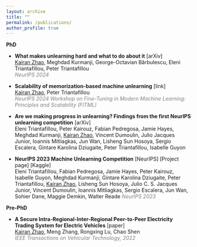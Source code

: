 ```yaml
---
layout: archive
title: ""
permalink: /publications/
author_profile: true
---
```


**PhD**

<!-- * [What makes unlearning hard and what to do about it](https://arxiv.org/pdf/2406.01257).
**Kairan Zhao**, Meghdad Kurmanji, George-Octavian Bărbulescu, Eleni Triantafillou, Peter Triantafillou. 
*NeurIPS 2024.* -->

<!-- - **What makes unlearning hard and what to do about it** [[arXiv](https://arxiv.org/pdf/2406.01257)]   -->
- **What makes unlearning hard and what to do about it** <a href="https://arxiv.org/abs/2406.01257" style="text-decoration:none;">[arXiv]</a>  
<u>Kairan Zhao</u>, Meghdad Kurmanji, George-Octavian Bărbulescu, Eleni Triantafillou, Peter Triantafillou  
<span style="color:gray;">_NeurIPS 2024_</span>

- **Scalability of memorization-based machine unlearning** <a href="https://openreview.net/pdf?id=VX9HGFiFF1" style="text-decoration:none;">[link]</a>  
<u>Kairan Zhao</u>, Peter Triantafillou  
<span style="color:gray;">_NeurIPS 2024 Workshop on Fine-Tuning in Modern Machine Learning: Principles and Scalability (FITML)_</span>

- **Are we making progress in unlearning? Findings from the first NeurIPS unlearning competition** <a href="https://arxiv.org/abs/2406.09073" style="text-decoration:none;">[arXiv]</a>  
Eleni Triantafillou, Peter Kairouz, Fabian Pedregosa, Jamie Hayes, Meghdad Kurmanji, <u>Kairan Zhao</u>, Vincent Dumoulin, Julio Jacques Junior, Ioannis Mitliagkas, Jun Wan, Lisheng Sun Hosoya, Sergio Escalera, Gintare Karolina Dziugaite, Peter Triantafillou, Isabelle Guyon

<!-- - **NeurIPS 2023 - Machine Unlearning Competition**  [[NeurIPS](https://neurips.cc/virtual/2023/competition/66581) | [Project page](https://unlearning-challenge.github.io) | [Kaggle](https://kaggle.com/competitions/neurips-2023-machine-unlearning)]   -->
- **NeurIPS 2023 Machine Unlearning Competition**
  <a href="https://neurips.cc/virtual/2023/competition/66581" style="text-decoration:none;">[NeurIPS]</a>
  <a href="https://unlearning-challenge.github.io" style="text-decoration:none;">[Project page]</a>
  <a href="https://kaggle.com/competitions/neurips-2023-machine-unlearning" style="text-decoration:none;">[Kaggle]</a>  
  Eleni Triantafillou, Fabian Pedregosa, Jamie Hayes, Peter Kairouz, Isabelle Guyon, Meghdad Kurmanji, Gintare Karolina Dziugaite, Peter Triantafillou, <u>Kairan Zhao</u>, Lisheng Sun Hosoya, Julio C. S. Jacques Junior, Vincent Dumoulin, Ioannis Mitliagkas, Sergio Escalera, Jun Wan, Sohier Dane, Maggie Demkin, Walter Reade
  <span style="color:gray;">_NeurIPS 2023_</span>

**Pre-PhD**

- **A Secure Intra-Regional-Inter-Regional Peer-to-Peer Electricity Trading System for Electric Vehicles** <a href="https://ieeexplore.ieee.org/abstract/document/9891809" style="text-decoration:none;">[paper]</a>  
<u>Kairan Zhao</u>, Meng Zhang, Rongxing Lu, Chao Shen  
<span style="color:gray;">_IEEE Transactions on Vehicular Technology, 2022_
